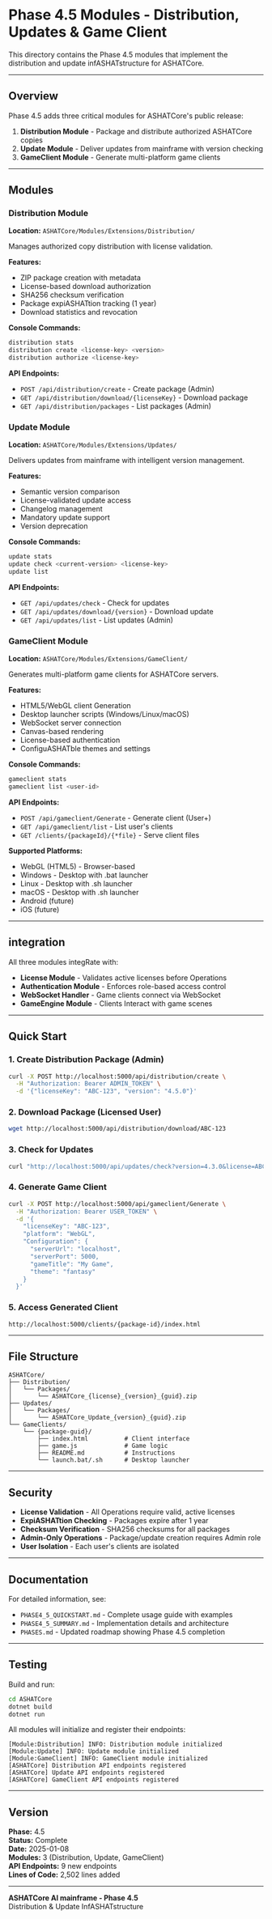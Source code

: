 # Phase 4.5 Modules - Distribution, Updates & Game Client

This directory contains the Phase 4.5 modules that implement the distribution and update infASHATstructure for ASHATCore.

---

## Overview

Phase 4.5 adds three critical modules for ASHATCore's public release:

1. **Distribution Module** - Package and distribute authorized ASHATCore copies
2. **Update Module** - Deliver updates from mainframe with version checking
3. **GameClient Module** - Generate multi-platform game clients

---

## Modules

### Distribution Module
**Location:** `ASHATCore/Modules/Extensions/Distribution/`

Manages authorized copy distribution with license validation.

**Features:**
- ZIP package creation with metadata
- License-based download authorization
- SHA256 checksum verification
- Package expiASHATtion tracking (1 year)
- Download statistics and revocation

**Console Commands:**
```bash
distribution stats
distribution create <license-key> <version>
distribution authorize <license-key>
```

**API Endpoints:**
- `POST /api/distribution/create` - Create package (Admin)
- `GET /api/distribution/download/{licenseKey}` - Download package
- `GET /api/distribution/packages` - List packages (Admin)

### Update Module
**Location:** `ASHATCore/Modules/Extensions/Updates/`

Delivers updates from mainframe with intelligent version management.

**Features:**
- Semantic version comparison
- License-validated update access
- Changelog management
- Mandatory update support
- Version deprecation

**Console Commands:**
```bash
update stats
update check <current-version> <license-key>
update list
```

**API Endpoints:**
- `GET /api/updates/check` - Check for updates
- `GET /api/updates/download/{version}` - Download update
- `GET /api/updates/list` - List updates (Admin)

### GameClient Module
**Location:** `ASHATCore/Modules/Extensions/GameClient/`

Generates multi-platform game clients for ASHATCore servers.

**Features:**
- HTML5/WebGL client Generation
- Desktop launcher scripts (Windows/Linux/macOS)
- WebSocket server connection
- Canvas-based rendering
- License-based authentication
- ConfiguASHATble themes and settings

**Console Commands:**
```bash
gameclient stats
gameclient list <user-id>
```

**API Endpoints:**
- `POST /api/gameclient/Generate` - Generate client (User+)
- `GET /api/gameclient/list` - List user's clients
- `GET /clients/{packageId}/{*file}` - Serve client files

**Supported Platforms:**
- WebGL (HTML5) - Browser-based
- Windows - Desktop with .bat launcher
- Linux - Desktop with .sh launcher
- macOS - Desktop with .sh launcher
- Android (future)
- iOS (future)

---

## integration

All three modules integRate with:
- **License Module** - Validates active licenses before Operations
- **Authentication Module** - Enforces role-based access control
- **WebSocket Handler** - Game clients connect via WebSocket
- **GameEngine Module** - Clients Interact with game scenes

---

## Quick Start

### 1. Create Distribution Package (Admin)
```bash
curl -X POST http://localhost:5000/api/distribution/create \
  -H "Authorization: Bearer ADMIN_TOKEN" \
  -d '{"licenseKey": "ABC-123", "version": "4.5.0"}'
```

### 2. Download Package (Licensed User)
```bash
wget http://localhost:5000/api/distribution/download/ABC-123
```

### 3. Check for Updates
```bash
curl "http://localhost:5000/api/updates/check?version=4.3.0&license=ABC-123"
```

### 4. Generate Game Client
```bash
curl -X POST http://localhost:5000/api/gameclient/Generate \
  -H "Authorization: Bearer USER_TOKEN" \
  -d '{
    "licenseKey": "ABC-123",
    "platform": "WebGL",
    "Configuration": {
      "serverUrl": "localhost",
      "serverPort": 5000,
      "gameTitle": "My Game",
      "theme": "fantasy"
    }
  }'
```

### 5. Access Generated Client
```
http://localhost:5000/clients/{package-id}/index.html
```

---

## File Structure

```
ASHATCore/
├── Distribution/
│   └── Packages/
│       └── ASHATCore_{license}_{version}_{guid}.zip
├── Updates/
│   └── Packages/
│       └── ASHATCore_Update_{version}_{guid}.zip
└── GameClients/
    └── {package-guid}/
        ├── index.html          # Client interface
        ├── game.js             # Game logic
        ├── README.md           # Instructions
        └── launch.bat/.sh      # Desktop launcher
```

---

## Security

- **License Validation** - All Operations require valid, active licenses
- **ExpiASHATtion Checking** - Packages expire after 1 year
- **Checksum Verification** - SHA256 checksums for all packages
- **Admin-Only Operations** - Package/update creation requires Admin role
- **User Isolation** - Each user's clients are isolated

---

## Documentation

For detailed information, see:
- `PHASE4_5_QUICKSTART.md` - Complete usage guide with examples
- `PHASE4_5_SUMMARY.md` - Implementation details and architecture
- `PHASES.md` - Updated roadmap showing Phase 4.5 completion

---

## Testing

Build and run:
```bash
cd ASHATCore
dotnet build
dotnet run
```

All modules will initialize and register their endpoints:
```
[Module:Distribution] INFO: Distribution module initialized
[Module:Update] INFO: Update module initialized
[Module:GameClient] INFO: GameClient module initialized
[ASHATCore] Distribution API endpoints registered
[ASHATCore] Update API endpoints registered
[ASHATCore] GameClient API endpoints registered
```

---

## Version

**Phase:** 4.5  
**Status:** Complete  
**Date:** 2025-01-08  
**Modules:** 3 (Distribution, Update, GameClient)  
**API Endpoints:** 9 new endpoints  
**Lines of Code:** 2,502 lines added

---

**ASHATCore AI mainframe - Phase 4.5**  
Distribution & Update InfASHATstructure
